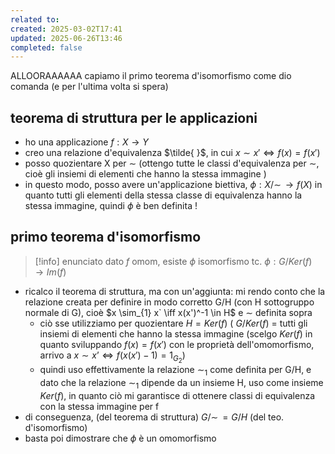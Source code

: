 ```yaml
---
related to: 
created: 2025-03-02T17:41
updated: 2025-06-26T13:46
completed: false
---
```

ALLOORAAAAAA
capiamo il primo teorema d'isomorfismo come dio comanda (e per l'ultima volta si spera)

## teorema di struttura per le applicazioni
- ho una applicazione $f: X \rightarrow Y$
- creo una relazione d'equivalenza $\tilde{ }$, in cui $x \sim x' \iff f(x) = f(x')$
- posso quozientare X per $\sim$ (ottengo tutte le classi d'equivalenza per $\sim$, cioè gli insiemi di elementi che hanno la stessa immagine )
- in questo modo, posso avere un'applicazione biettiva, $\phi: X/\sim \, \rightarrow f(X)$ in quanto tutti gli elementi della stessa classe di equivalenza hanno la stessa immagine, quindi $\phi$ è ben definita !

## primo teorema d'isomorfismo
>[!info] enunciato
dato $f$ omom, esiste $\phi$ isomorfismo tc. $\phi: G/Ker(f) \rightarrow Im(f)$
- ricalco il teorema di struttura, ma con un'aggiunta: mi rendo conto che la relazione creata per definire in modo corretto G/H (con H sottogruppo normale di G), cioè $x \sim_{1} x` \iff x(x')^-1 \in H$ e $\sim$ definita sopra
    - ciò sse utilizziamo per quozientare $H = Ker(f)$ ( $G/Ker(f)$ = tutti gli insiemi di elementi che hanno la stessa immagine (scelgo $Ker(f)$ in quanto sviluppando $f(x) = f(x')$ con le proprietà dell'omomorfismo, arrivo a $x \sim x’ \iff f(x(x')-1) = 1_{G_{2}}$)
    - quindi uso effettivamente la relazione $\sim_{1}$ come definita per G/H, e dato che la relazione $\sim_{1}$ dipende da un insieme H, uso come insieme $Ker(f)$, in quanto ciò mi garantisce di ottenere classi di equivalenza con la stessa immagine per f
- di conseguenza, (del teorema di struttura) $G/\sim \, = G/H$ (del teo. d'isomorfismo)
- basta poi dimostrare che $\phi$ è un omomorfismo